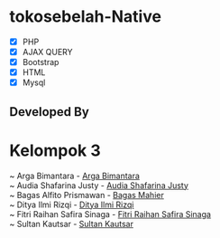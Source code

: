 # tokosebelah-Native
- [x] PHP 
- [x] AJAX QUERY
- [x] Bootstrap
- [x] HTML
- [x] Mysql 

## Developed By
# Kelompok 3
~ Arga Bimantara - [Arga Bimantara](https://docs.google.com/document/d/1KUKkCxtEM4TTcuJt5m1MUwjWueljTN1EzOSpkvXbOcU/edit?usp=sharing)<br>
~ Audia Shafarina Justy - [Audia Shafarina Justy](https://github.com/odiee12/front-end.git)<br>
~ Bagas Alfito Prismawan - [Bagas Mahier](https://github.com/BagasMahier12a)<br>
~ Ditya Ilmi Rizqi - [Ditya Ilmi Rizqi](https://github.com/dityailmir/TS_front-end)<br>
~ Fitri Raihan Safira Sinaga - [Fitri Raihan Safira Sinaga](https://www.figma.com/team_invite/redeem/e2CBI3IqlebaEofx9x6xHF)<br>
~ Sultan Kautsar - [Sultan Kautsar](https://github.com/bydzen)<br>
